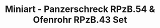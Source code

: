 ---
layout: product
title: "Miniart - Panzerschreck RPzB.54 & Ofenrohr RPzB.43 Set"
price: "1700" 
desc: "N/A"
img_path: "/assets/img/MI35263.jpg"
brand: "N/A"
available: false
special_offer: false
new: false
soon: false
cat: "010000"
subcat: "010100"
subsubcat: "0N/A"
sifra: "MI35263"
popular: false
---